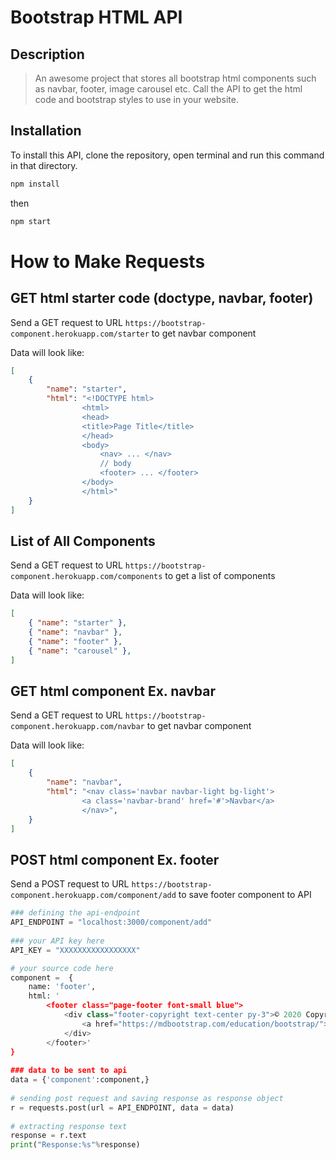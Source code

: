 # Bootstrap HTML API

## Description

> An awesome project that stores all bootstrap html components such as navbar, footer, image carousel etc. Call the API to get the html code and bootstrap styles to use in your website. 

## Installation

To install this API, clone the repository, open terminal and run this command in that directory. 

``` bash
npm install 
```

then 

``` bash
npm start 
```

# How to Make Requests

## GET html starter code (doctype, navbar, footer)

Send a GET request to URL `https://bootstrap-component.herokuapp.com/starter` to get navbar component 

Data will look like: 

```json
[
    {
        "name": "starter",
        "html": "<!DOCTYPE html>
                <html>
                <head>
                <title>Page Title</title>
                </head>
                <body>
                    <nav> ... </nav>
                    // body
                    <footer> ... </footer>
                </body>
                </html>"
    }
]
```

## List of All Components

Send a GET request to URL `https://bootstrap-component.herokuapp.com/components` to get a list of components

Data will look like: 

```json
[
    { "name": "starter" },
    { "name": "navbar" },
    { "name": "footer" },
    { "name": "carousel" },
]
```

## GET html component Ex. navbar

Send a GET request to URL `https://bootstrap-component.herokuapp.com/navbar` to get navbar component 

Data will look like: 

```json
[
    {
        "name": "navbar",
        "html": "<nav class='navbar navbar-light bg-light'>
                <a class='navbar-brand' href='#'>Navbar</a>
                </nav>",
    }
]
```

## POST html component Ex. footer

Send a POST request to URL `https://bootstrap-component.herokuapp.com/component/add` to save footer component to API 


``` py
### defining the api-endpoint  
API_ENDPOINT = "localhost:3000/component/add"
  
### your API key here 
API_KEY = "XXXXXXXXXXXXXXXXX"

# your source code here 
component =  {
    name: 'footer',
    html: '
        <footer class="page-footer font-small blue">
            <div class="footer-copyright text-center py-3">© 2020 Copyright:
                <a href="https://mdbootstrap.com/education/bootstrap/"> MDBootstrap.com</a>
            </div>
        </footer>'
}
  
### data to be sent to api 
data = {'component':component,} 
  
# sending post request and saving response as response object 
r = requests.post(url = API_ENDPOINT, data = data) 
  
# extracting response text  
response = r.text 
print("Response:%s"%response) 


